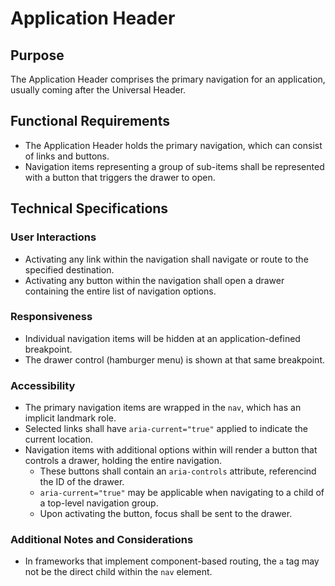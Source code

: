 # Application Header

## Purpose

The Application Header comprises the primary navigation for an application, usually coming after the Universal Header.

## Functional Requirements

* The Application Header holds the primary navigation, which can consist of links and buttons.
* Navigation items representing a group of sub-items shall be represented with a button that triggers the drawer to open. 

## Technical Specifications

### User Interactions

* Activating any link within the navigation shall navigate or route to the specified destination.
* Activating any button within the navigation shall open a drawer containing the entire list of navigation options.

### Responsiveness

* Individual navigation items will be hidden at an application-defined breakpoint.
* The drawer control (hamburger menu) is shown at that same breakpoint.

### Accessibility

* The primary navigation items are wrapped in the `nav`, which has an implicit landmark role.
* Selected links shall have `aria-current="true"` applied to indicate the current location.
* Navigation items with additional options within will render a button that controls a drawer, holding the entire navigation.
  * These buttons shall contain an `aria-controls` attribute, referencind the ID of the drawer.
  * `aria-current="true"` may be applicable when navigating to a child of a top-level navigation group.
  * Upon activating the button, focus shall be sent to the drawer.

### Additional Notes and Considerations

* In frameworks that implement component-based routing, the `a` tag may not be the direct child within the `nav` element.
